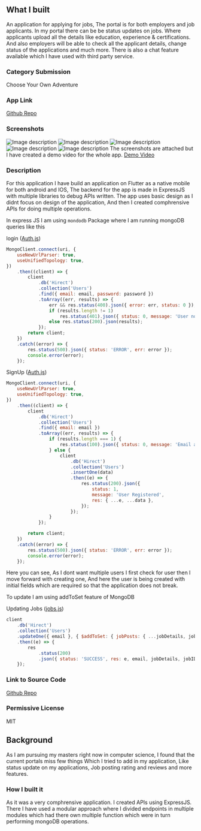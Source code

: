 ## What I built

An application for applying for jobs, The portal is for both employers and job applicants. In my portal there can be be status updates on jobs. Where applicants upload all the details like education, experience & certifications. And also employers will be able to check all the applicant details, change status of the applications and much more. There is also a chat feature available which I have used with third party service.

### Category Submission

Choose Your Own Adventure

### App Link

[Github Repo](https://github.com/pranjaljain0/hirect-mongodb-atlas-hackathon)

### Screenshots

![Image description](https://dev-to-uploads.s3.amazonaws.com/uploads/articles/jkjs8r9rzmu65fgd46vw.png)
![Image description](https://dev-to-uploads.s3.amazonaws.com/uploads/articles/0m9mqqmg1hovc8rqp2wv.png)
![Image description](https://dev-to-uploads.s3.amazonaws.com/uploads/articles/2yeaehhdjhxdhzydkhgu.png)
![Image description](https://dev-to-uploads.s3.amazonaws.com/uploads/articles/ebmq0q7n9toj60f5yl74.png)
![Image description](https://dev-to-uploads.s3.amazonaws.com/uploads/articles/pnyjhob3y5z1s5mm5tk8.png)
The screenshots are attached but I have created a demo video for the whole app.
[Demo Video](https://drive.google.com/file/d/1muHczWR92O0NEIhZsEK5KYj4fGMuQmWV/view?usp=share_link)

### Description

For this application I have build an application on Flutter as a native mobile for both android and IOS, The backend for the app is made in ExpressJS with multiple libraries to debug APIs written. The app uses basic design as I didnt focus on design of the application, And then I created comphrensive APIs for doing multiple operations.

In express JS I am using `mondodb` Package where I am running mongoDB queries like this

login ([Auth.js](https://github.com/pranjaljain0/hirect-mongodb-atlas-hackathon/blob/main/hirect-backend/routes/auth.js))

```js
MongoClient.connect(uri, {
	useNewUrlParser: true,
	useUnifiedTopology: true,
})
	.then((client) => {
		client
			.db('Hirect')
			.collection('Users')
			.find({ email: email, password: password })
			.toArray((err, results) => {
				err && res.status(400).json({ error: err, status: 0 });
				if (results.length != 1)
					res.status(401).json({ status: 0, message: 'User not found' });
				else res.status(200).json(results);
			});
		return client;
	})
	.catch((error) => {
		res.status(500).json({ status: 'ERROR', err: error });
		console.error(error);
	});
```

SignUp ([Auth.js](https://github.com/pranjaljain0/hirect-mongodb-atlas-hackathon/blob/main/hirect-backend/routes/auth.js))

```js
MongoClient.connect(uri, {
	useNewUrlParser: true,
	useUnifiedTopology: true,
})
	.then((client) => {
		client
			.db('Hirect')
			.collection('Users')
			.find({ email: email })
			.toArray((err, results) => {
				if (results.length === 1) {
					res.status(100).json({ status: 0, message: 'Email already found' });
				} else {
					client
						.db('Hirect')
						.collection('Users')
						.insertOne(data)
						.then((e) => {
							res.status(200).json({
								status: 1,
								message: 'User Registered',
								res: { ...e, ...data },
							});
						});
				}
			});

		return client;
	})
	.catch((error) => {
		res.status(500).json({ status: 'ERROR', err: error });
		console.error(error);
	});
```

Here you can see, As I dont want multiple users I first check for user then I move forward with creating one, And here the user is being created with initial fields which are required so that the application does not break.

To update I am using addToSet feature of MongoDB

Updating Jobs ([jobs.js](https://github.com/pranjaljain0/hirect-mongodb-atlas-hackathon/blob/main/hirect-backend/routes/jobs.js))

```js
client
	.db('Hirect')
	.collection('Users')
	.updateOne({ email }, { $addToSet: { jobPosts: { ...jobDetails, jobID } } })
	.then((e) => {
		res
			.status(200)
			.json({ status: 'SUCCESS', res: e, email, jobDetails, jobID });
	});
```

### Link to Source Code

[Github Repo](https://github.com/pranjaljain0/hirect-mongodb-atlas-hackathon)

### Permissive License

MIT

## Background

As I am pursuing my masters right now in computer science, I found that the current portals miss few things Which I tried to add in my application, Like status update on my applications, Job posting rating and reviews and more features.

### How I built it

As it was a very comphrensive application. I created APIs using ExpressJS. There I have used a modular approach where I divided endpoints in multiple modules which had there own multiple function which were in turn performing mongoDB operations.
